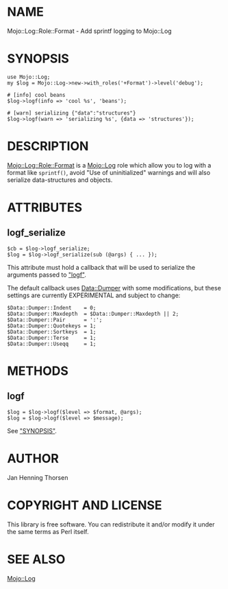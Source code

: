 # NAME

Mojo::Log::Role::Format - Add sprintf logging to Mojo::Log

# SYNOPSIS

    use Mojo::Log;
    my $log = Mojo::Log->new->with_roles('+Format')->level('debug');

    # [info] cool beans
    $log->logf(info => 'cool %s', 'beans');

    # [warn] serializing {"data":"structures"}
    $log->logf(warn => 'serializing %s', {data => 'structures'});

# DESCRIPTION

[Mojo::Log::Role::Format](https://metacpan.org/pod/Mojo%3A%3ALog%3A%3ARole%3A%3AFormat) is a [Mojo::Log](https://metacpan.org/pod/Mojo%3A%3ALog) role which allow you to log with
a format like `sprintf()`, avoid "Use of uninitialized" warnings and will
also serialize data-structures and objects.

# ATTRIBUTES

## logf\_serialize

    $cb = $log->logf_serialize;
    $log = $log->logf_serialize(sub (@args) { ... });

This attribute must hold a callback that will be used to serialize the arguments
passed to ["logf"](#logf).

The default callback uses [Data::Dumper](https://metacpan.org/pod/Data%3A%3ADumper) with some modifications, but these
settings are currently EXPERIMENTAL and subject to change:

    $Data::Dumper::Indent    = 0;
    $Data::Dumper::Maxdepth  = $Data::Dumper::Maxdepth || 2;
    $Data::Dumper::Pair      = ':';
    $Data::Dumper::Quotekeys = 1;
    $Data::Dumper::Sortkeys  = 1;
    $Data::Dumper::Terse     = 1;
    $Data::Dumper::Useqq     = 1;

# METHODS

## logf

    $log = $log->logf($level => $format, @args);
    $log = $log->logf($level => $message);

See ["SYNOPSIS"](#synopsis).

# AUTHOR

Jan Henning Thorsen

# COPYRIGHT AND LICENSE

This library is free software. You can redistribute it and/or modify it under
the same terms as Perl itself.

# SEE ALSO

[Mojo::Log](https://metacpan.org/pod/Mojo%3A%3ALog)
